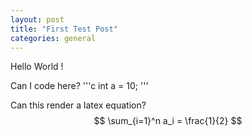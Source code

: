 ```yaml
---
layout: post
title: "First Test Post"
categories: general
---
```


Hello World !

Can I code here?
'''c
int a = 10;
'''

Can this render a latex equation?
$$
\sum_{i=1}^n a_i = \frac{1}{2}
$$